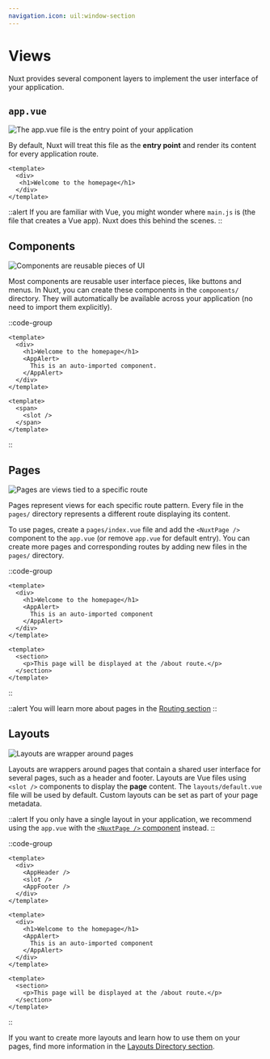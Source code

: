 ```yaml
---
navigation.icon: uil:window-section
---
```


# Views

Nuxt provides several component layers to implement the user interface of your application.

## `app.vue`

![The `app.vue` file is the entry point of your application](/assets/docs/getting-started/views/app.svg)

By default, Nuxt will treat this file as the **entry point** and render its content for every application route.

```vue [app.vue]
<template>
  <div>
   <h1>Welcome to the homepage</h1>
  </div>
</template>
```

::alert
If you are familiar with Vue, you might wonder where `main.js` is (the file that creates a Vue app). Nuxt does this behind the scenes.
::

## Components

![Components are reusable pieces of UI](/assets/docs/getting-started/views/components.svg)

Most components are reusable user interface pieces, like buttons and menus. In Nuxt, you can create these components in the `components/` directory. They will automatically be available across your application (no need to import them explicitly).

::code-group

```vue [app.vue]
<template>
  <div>
    <h1>Welcome to the homepage</h1>
    <AppAlert>
      This is an auto-imported component.
    </AppAlert>
  </div>
</template>
```

```vue [components/AppAlert.vue]
<template>
  <span>
    <slot />
  </span>
</template>
```

::

## Pages

![Pages are views tied to a specific route](/assets/docs/getting-started/views/pages.svg)

Pages represent views for each specific route pattern. Every file in the `pages/` directory represents a different route displaying its content.

To use pages, create a `pages/index.vue` file and add the `<NuxtPage />` component to the `app.vue` (or remove `app.vue` for default entry). You can create more pages and corresponding routes by adding new files in the `pages/` directory.

::code-group

```vue [pages/index.vue]
<template>
  <div>
    <h1>Welcome to the homepage</h1>
    <AppAlert>
      This is an auto-imported component
    </AppAlert>
  </div>
</template>
```

```vue [pages/about.vue]
<template>
  <section>
    <p>This page will be displayed at the /about route.</p>
  </section>
</template>
```

::

::alert
You will learn more about pages in the [Routing section](/docs/getting-started/routing)
::

## Layouts

![Layouts are wrapper around pages](/assets/docs/getting-started/views/layouts.svg)

Layouts are wrappers around pages that contain a shared user interface for several pages, such as a header and footer. Layouts are Vue files using `<slot />` components to display the **page** content. The `layouts/default.vue` file will be used by default. Custom layouts can be set as part of your page metadata.

::alert
If you only have a single layout in your application, we recommend using the `app.vue` with the [`<NuxtPage />` component](/docs/api/components/nuxt-page) instead.
::

::code-group

```vue [layouts/default.vue]
<template>
  <div>
    <AppHeader />
    <slot />
    <AppFooter />
  </div>
</template>
```

```vue [pages/index.vue]
<template>
  <div>
    <h1>Welcome to the homepage</h1>
    <AppAlert>
      This is an auto-imported component
    </AppAlert>
  </div>
</template>
```

```vue [pages/about.vue]
<template>
  <section>
    <p>This page will be displayed at the /about route.</p>
  </section>
</template>
```

::

If you want to create more layouts and learn how to use them on your pages, find more information in the [Layouts Directory section](/docs/guide/directory-structure/layouts).
